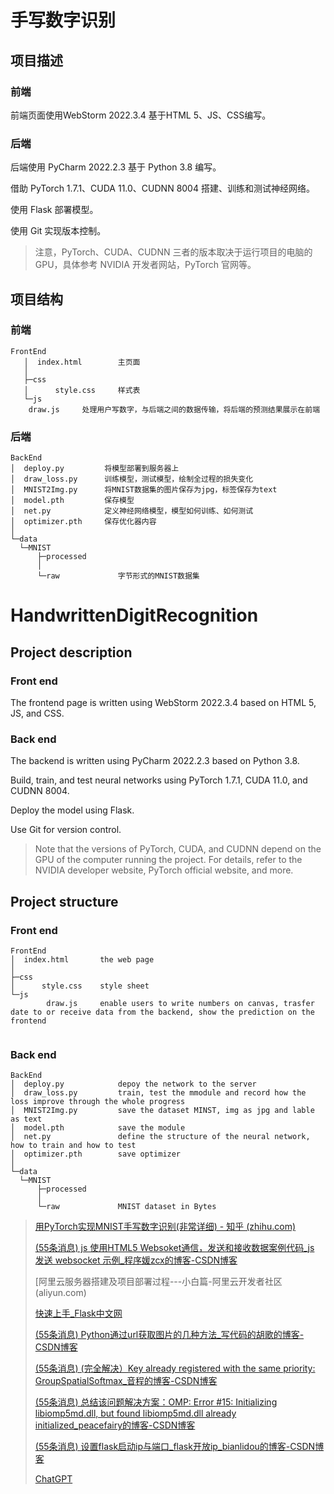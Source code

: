 # 手写数字识别

## 项目描述

### 前端

前端页面使用WebStorm 2022.3.4 基于HTML 5、JS、CSS编写。

### 后端

后端使用 PyCharm 2022.2.3 基于 Python 3.8 编写。

借助 PyTorch 1.7.1、CUDA 11.0、CUDNN 8004 搭建、训练和测试神经网络。

使用 Flask 部署模型。

使用 Git 实现版本控制。

> 注意，PyTorch、CUDA、CUDNN 三者的版本取决于运行项目的电脑的 GPU，具体参考 NVIDIA 开发者网站，PyTorch 官网等。

## 项目结构

### 前端

```
FrontEnd
   │  index.html		主页面
   │      
   ├─css
   │      style.css		样式表
   └─js
   	draw.js		处理用户写数字，与后端之间的数据传输，将后端的预测结果展示在前端
```

### 后端

```
BackEnd
│  deploy.py         将模型部署到服务器上 
│  draw_loss.py      训练模型，测试模型，绘制全过程的损失变化       
│  MNIST2Img.py      将MNIST数据集的图片保存为jpg，标签保存为text  
│  model.pth         保存模型
│  net.py            定义神经网络模型，模型如何训练、如何测试
│  optimizer.pth     保存优化器内容
│               
└─data
  └─MNIST
      ├─processed
      │      
      └─raw             字节形式的MNIST数据集
```

# HandwrittenDigitRecognition

## Project description

### Front end

The frontend page is written using WebStorm 2022.3.4 based on HTML 5, JS, and CSS.

### Back end

The backend is written using PyCharm 2022.2.3 based on Python 3.8.

Build, train, and test neural networks using PyTorch 1.7.1, CUDA 11.0, and CUDNN 8004.

Deploy the model using Flask.

Use Git for version control.

> Note that the versions of PyTorch, CUDA, and CUDNN depend on the GPU of the computer running the project. For details, refer to the NVIDIA developer website, PyTorch official website, and more.

## Project structure

### Front end

```
FrontEnd
│  index.html		the web page
│      
├─css
│      style.css    style sheet
└─js
		draw.js     enable users to write numbers on canvas, trasfer date to or receive data from the backend, show the prediction on the frontend
            

```



### Back end

```
BackEnd
│  deploy.py            depoy the network to the server
│  draw_loss.py         train, test the mmodule and record how the loss improve through the whole progress       
│  MNIST2Img.py         save the dataset MINST, img as jpg and lable as text  
│  model.pth            save the module
│  net.py               define the structure of the neural network, how to train and how to test
│  optimizer.pth        save optimizer
│               
└─data
  └─MNIST
      ├─processed
      │      
      └─raw             MNIST dataset in Bytes
```

> [用PyTorch实现MNIST手写数字识别(非常详细) - 知乎 (zhihu.com)](https://zhuanlan.zhihu.com/p/137571225)
>
> [(55条消息) js 使用HTML5 Websoket通信，发送和接收数据案例代码_js 发送 websocket 示例_程序媛zcx的博客-CSDN博客](https://blog.csdn.net/qq_40015157/article/details/114311028)
>
> [阿里云服务器搭建及项目部署过程---小白篇-阿里云开发者社区 (aliyun.com)
>
> [快速上手_Flask中文网](https://flask.net.cn/quickstart.html#quickstart)
>
> [(55条消息) Python通过url获取图片的几种方法_写代码的胡歌的博客-CSDN博客](https://blog.csdn.net/qq_37124237/article/details/80931894)
>
> [(55条消息) (完全解决）Key already registered with the same priority: GroupSpatialSoftmax_音程的博客-CSDN博客](https://blog.csdn.net/qq_43391414/article/details/120096029)
>
> [(55条消息) 总结该问题解决方案：OMP: Error #15: Initializing libiomp5md.dll, but found libiomp5md.dll already initialized_peacefairy的博客-CSDN博客](https://blog.csdn.net/peacefairy/article/details/110528012)
>
> [(55条消息) 设置flask启动ip与端口_flask开放ip_bianlidou的博客-CSDN博客](https://blog.csdn.net/weixin_44936542/article/details/107343627)
>
> [ChatGPT](https://chat.openai.com/chat)